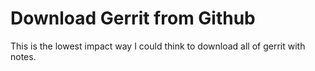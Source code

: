 Download Gerrit from Github
===========================

This is the lowest impact way I could think to download all of gerrit with notes.

